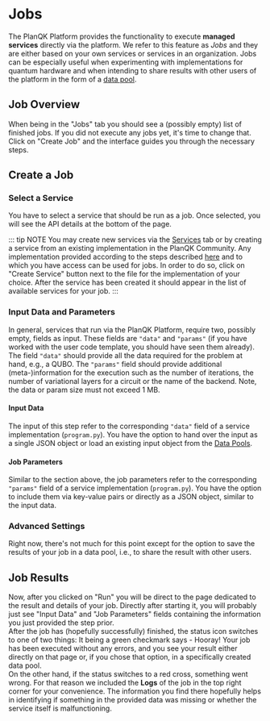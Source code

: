 # Jobs

The PlanQK Platform provides the functionality to execute **managed services** directly via the platform.
We refer to this feature as
_Jobs_ and they are either based on your own services or services in an organization.
Jobs can be especially useful when experimenting with implementations for quantum hardware and when intending to share results with other users of the platform in the form of a [data pool](src/docs/community-platform.md#data-pools).

## Job Overview

When being in the "Jobs" tab you should see a (possibly empty) list of finished jobs.
If you did not execute any jobs yet, it's time to change that.
Click on "Create Job" and the interface guides you through the necessary steps.

## Create a Job

### Select a Service

You have to select a service that should be run as a job.
Once selected, you will see the API details at the bottom of the page.

::: tip NOTE
You may create new services via the [Services](src/docs/service-platform/managed-services.md) tab or by creating a service from an existing implementation in the PlanQK Community.
Any implementation provided according to the steps described [here](src/docs/community-platform.md#provide-an-implementation-for-job-execution) and to which you have access can be used for jobs.
In order to do so, click on "Create Service" button next to the file for the implementation of your choice.
After the service has been created it should appear in the list of available services for your job.
:::

### Input Data and Parameters

In general, services that run via the PlanQK Platform, require two, possibly empty, fields as input.
These fields are `"data"` and  `"params"` (if you have worked with the user code template, you should have seen them already).
The field `"data"` should provide all the data required for the problem at hand, e.g., a QUBO.
The `"params"` field should provide additional (meta-)information for the execution such as the number of iterations, the number of variational layers for a circuit or the name of the backend.
Note, the data or param size must not exceed 1 MB.

#### Input Data

The input of this step refer to the corresponding `"data"` field of a service implementation (`program.py`).
You have the option to hand over the input as a single JSON object or load an existing input object from the [Data Pools](src/docs/community-platform.md#data-pools).

#### Job Parameters

Similar to the section above, the job parameters refer to the corresponding `"params"` field of a service implementation (`program.py`).
You have the option to include them via key-value pairs or directly as a JSON object, similar to the input data.

### Advanced Settings

Right now, there's not much for this point except for the option to save the results of your job in a data pool, i.e., to share the result with other users.

## Job Results

Now, after you clicked on "Run" you will be direct to the page dedicated to the result and details of your job.
Directly after starting it, you will probably just see "Input Data" and "Job Parameters" fields containing the information you just provided the step prior.  
After the job has (hopefully successfully) finished, the status icon switches to one of two things: It being a green checkmark says - Hooray!
Your job has been executed without any errors, and you see your result either directly on that page or, if you chose that option, in a specifically created data pool.  
On the other hand, if the status switches to a red cross, something went wrong.
For that reason we included the **Logs** of the job in the top right corner for your convenience.
The information you find there hopefully helps in identifying if something in the provided data was missing or whether the service itself is malfunctioning.
